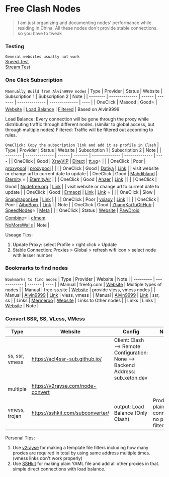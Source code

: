 # Free Clash Nodes

> I am just organizing and documenting nodes' performance while residing in China.
> All these nodes don't provide stable connections. so you have to tweak

### Testing
`General websites usually not work`<br/>
[Speed Test](https://www.highspeedinternet.com/tools/speed-test)<br/>
[Stream Test](https://www.highspeedinternet.com/tools/speed-test/streaming)

### One Click Subscription
`Mannually Build from Alvin9999 nodes`
| Type     | Provider       | Status | Website | Subscription 1 | Subscription 2 | Note |
| -------- | -------------- | ------ | ------- | -------------- | -------------- | ---- |
| OneClick | Masood         | Good⭐ | [Website](https://github.com/ammasood12/nodes/) | [Load Balance](https://raw.githubusercontent.com/ammasood12/nodes/refs/heads/main/clash/Load_Balance.yaml) | [Filtered](https://raw.githubusercontent.com/ammasood12/nodes/refs/heads/main/clash/Alvin9999.yaml) | Based on Alvin9999

Load Balance: Every connection will be gone through the proxy while distributing traffic through different nodes. (similar to global access, but through multiple nodes)
Filtered: Traffic will be filtered out according to rules.

`OneClick: Copy the subscription link and add it as profile in Clash`
| Type     | Provider       | Status | Website | Subscription 1 | Subscription 2 | Note |
| -------- | -------------- | ------ | ------- | -------------- | -------------- | ---- |
| OneClick | Good   | [XrayVIP]( https://github.com/xrayfree/free-ssr-ss-v2ray-vpn-clash) | [Direct](https://www.xrayvip.com/free.yaml) | [tt.vg](https://tt.vg/freeclash)⭐ | |
| OneClick | Poor   | [proxypool](https://proxypool.link/) | [proxypool](https://proxypool.link/clash/config)  | | |
| OneClick | Good   | [Datiya](https://free.datiya.com/) | [Link](https://free.datiya.com/uploads/20250302-clash.yaml)  | | visit website or change url to current date to update |
| OneClick | Good   | [Mahdibland](https://github.com/mahdibland/V2RayAggregator) | [Eternity](https://raw.githubusercontent.com/mahdibland/ShadowsocksAggregator/master/Eternity.yml) ⭐ | [EternityAir](https://raw.githubusercontent.com/mahdibland/ShadowsocksAggregator/master/EternityAir.yml) | |
| OneClick |  Good   | [Anaer](https://github.com/anaer/Sub) | [Link](https://raw.githubusercontent.com/anaer/Sub/main/clash.yaml) | | |
| OneClick | Good   | [Nodefree.org](https://nodefree.org/) | [Link](https://nodefree.githubrowcontent.com/2025/02/20250227.yaml) | | visit website or change url to current date to update |
| OneClick | Good   | [Ermaozi](https://github.com/ermaozi/get_subscribe) | [Link](https://raw.githubusercontent.com/ermaozi/get_subscribe/main/subscribe/clash.yml) | [Link](https://git.io/emzclash) ⭐ | |
| OneClick | Slow   | [SnapdragonLee](https://github.com/SnapdragonLee/SystemProxy) | [Link](https://raw.githubusercontent.com/SnapdragonLee/SystemProxy/master/dist/clash_config.yaml) | | |
| OneClick | Poor   | [vxiaov](https://github.com/vxiaov/free_proxies) | [Link](https://cdn.jsdelivr.net/gh/vxiaov/free_proxies@main/clash/clash.provider.yaml) | | |
| OneClick | Poor   | [AiboBoxx](https://github.com/aiboboxx/clashfree) | [Link](https://github.com/aiboboxx/clashfree/blob/main/clash.yml) | | Note |
| OneClick     | Good | [ZhangKaiTuGitHub](https://github.com/zhangkaiitugithub/passcro) | [SpeedNodes](https://raw.githubusercontent.com/zhangkaiitugithub/passcro/main/speednodes.yaml)⭐ | [Meta](https://raw.githubusercontent.com/zhangkaiitugithub/passcro/main/meta.yaml) | |
| OneClick     | Status | [Website](https://github.com/ronghuaxueleng/get_v2/tree/main/pub) | [PawDroid](https://raw.githubusercontent.com/ronghuaxueleng/get_v2/refs/heads/main/pub/pawdroid.yaml) <br/> [Combine](https://raw.githubusercontent.com/ronghuaxueleng/get_v2/refs/heads/main/pub/combine.yaml)⭐ | [cfmem](https://raw.githubusercontent.com/ronghuaxueleng/get_v2/refs/heads/main/pub/cfmem.yaml) <br/> [NoMoreWalls](https://raw.githubusercontent.com/ronghuaxueleng/get_v2/refs/heads/main/pub/NoMoreWalls.yaml) | Note |

Useage Tips: 
1. Update Proxy: select Profile > right click > Update
2. Stable Connection: Proxies > Global > refresh wifi icon > select node with lesser number

### Bookmarks to find nodes
`Bookmarks to find nodes`
| Type      | Provider     | Website | Note |
| --------- | ------------ | ------- | ---- |
| Manual    | freefq.com   | [Website](https://freefq.com/) | Multiple types of nodes |
| Manual    | free-ss.site | [Website](https://free-ss.site/) | provide vless, vmess nodes |
| Manual    | [Alvin9999](https://github.com/Alvin9999/new-pac) | [Link](https://github.com/Alvin9999/new-pac/wiki/v2ray%E5%85%8D%E8%B4%B9%E8%B4%A6%E5%8F%B7) | vless, vmess | 
| Manual    | [Alvin9999](https://github.com/Alvin9999/new-pac) | [Link](https://github.com/Alvin9999/new-pac/wiki/ss%E5%85%8D%E8%B4%B9%E8%B4%A6%E5%8F%B7) | ssr, ss |
| Links     | [Mermeroo](https://github.com/mermeroo/) | [Website](https://github.com/mermeroo/V2RAY-CLASH-BASE64-Subscription.Links/blob/main/SUB%20LINKS) | Links to Other nodes |
| Links     | Links        | [Website](https://github.com/VPN-Subcription-Links/ClashX-V2Ray-TopFreeProxy) | Note |

### Convert SSR, SS, VLess, VMess
| Type      | Website        | Config | Notes |
| --------- | -------------- | ------ | ----- |
|ss, ssr, vmess | https://acl4ssr-sub.github.io/ |  Client: Clash --> Remote Configuration: None --> Backend Address: sub.xeton.dev
|multiple | https://v2rayse.com/node-convert |
|vmess, trojan | https://sshkit.com/subconverter/ | output: Load Balance (Only Clash) | Produce plain connection, no proxy filtering |

Personal Tips: 
1. Use [v2rayse](https://v2rayse.com/node-convert) for making a template file filters including how many proxies are required in total by using same address multiple times. (vmess links don't work properly)
2. Use [SSHkit](https://sshkit.com/subconverter/) for making plain YAML file and add all other proxies in that. simple direct connections with load balance.





